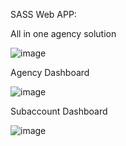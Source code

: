SASS Web APP:

All in one agency solution

![image](https://github.com/AtulKumar0001/Webify/assets/95268815/7107fc29-0008-4fc8-8d3f-c33a73ccebf4)

Agency Dashboard

![image](https://github.com/AtulKumar0001/Webify/assets/95268815/57ce095a-9f00-41db-a2b8-431bc76c94b2)

Subaccount Dashboard

![image](https://github.com/AtulKumar0001/Webify/assets/95268815/0c5a32dc-9aad-4633-aa88-229883253c46)
